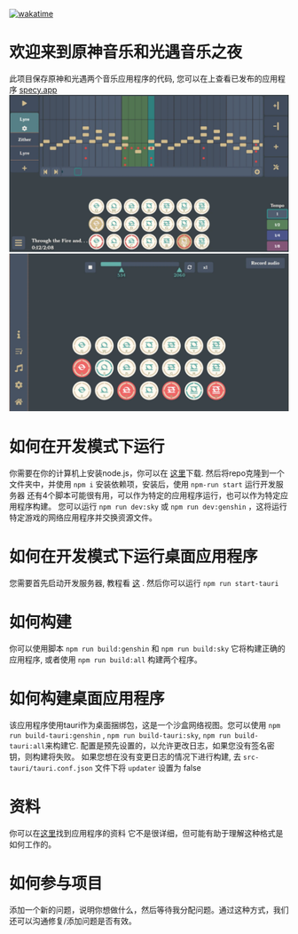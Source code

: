 [![wakatime](https://wakatime.com/badge/user/f0147aa6-69b8-4142-806c-050d6fee026e/project/68da356a-cd0b-40cb-996c-0799e406179f.svg)](https://wakatime.com/badge/user/f0147aa6-69b8-4142-806c-050d6fee026e/project/68da356a-cd0b-40cb-996c-0799e406179f)
# 欢迎来到原神音乐和光遇音乐之夜
此项目保存原神和光遇两个音乐应用程序的代码, 您可以在上查看已发布的应用程序 [specy.app](https://specy.app)
![Composer](docs/assets/composer.webp)
![Player](docs/assets/player.webp)

# 如何在开发模式下运行
你需要在你的计算机上安装node.js，你可以在 [这里](https://nodejs.org/en/)下载.
然后将repo克隆到一个文件夹中，并使用 `npm i` 安装依赖项，安装后，使用 `npm-run start` 运行开发服务器
还有4个脚本可能很有用，可以作为特定的应用程序运行，也可以作为特定应用程序构建。
您可以运行 `npm run dev:sky` 或  `npm run dev:genshin` ，这将运行特定游戏的网络应用程序并交换资源文件。

# 如何在开发模式下运行桌面应用程序
您需要首先启动开发服务器, 教程看 [这](#how-to-run-in-dev-mode) .
然后你可以运行 `npm run start-tauri`

# 如何构建
你可以使用脚本 `npm run build:genshin` 和 `npm run build:sky` 它将构建正确的应用程序, 或者使用 `npm run build:all` 构建两个程序。

# 如何构建桌面应用程序
该应用程序使用tauri作为桌面捆绑包，这是一个沙盒网络视图。您可以使用 `npm run build-tauri:genshin` , `npm run build-tauri:sky`, `npm run build-tauri:all`来构建它. 
配置是预先设置的，以允许更改日志，如果您没有签名密钥，则构建将失败。
如果您想在没有变更日志的情况下进行构建, 去 `src-tauri/tauri.conf.json` 文件下将 `updater` 设置为 false

# 资料
你可以在[这里](https://github.com/Specy/genshin-music/wiki)找到应用程序的资料
它不是很详细，但可能有助于理解这种格式是如何工作的。

# 如何参与项目
添加一个新的问题，说明你想做什么，然后等待我分配问题。通过这种方式，我们还可以沟通修复/添加问题是否有效。
